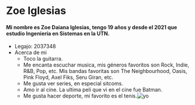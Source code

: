 # Zoe Iglesias

#### Mi nombre es Zoe Daiana Iglesias, tengo 19 años y desde el 2021 que estudio Ingeniería en Sistemas en la UTN.
- Legajo: 2037348
- Acerca de mi
  - Toco la guitarra.
  - Me encanta  escuchar musica, mis géneros favoritos son Rock, Indie, R&B, Pop, etc. Mis bandas favoritas son The Neighbourhood, Oasis, Pink Floyd, Axel Fiks, Seru Giran, etc.
  - Me gusta ver series, en especial sitcoms. 
  - Amo ir al cine. La ultima peli que vi en el cine fue Batman.
  - Me gusta hacer deporte, mi favorito es el tenis.![yo](https://user-images.githubusercontent.com/102815949/162052062-841f7017-4b9a-41f6-b4ff-38945a7e6bfa.jpg)
